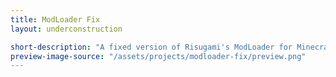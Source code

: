 ```yaml
---
title: ModLoader Fix
layout: underconstruction

short-description: "A fixed version of Risugami's ModLoader for Minecraft Beta 1.7.3 that fixes the \"URI is not hierarchical\" exception."
preview-image-source: "/assets/projects/modloader-fix/preview.png"
---
```

